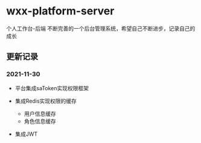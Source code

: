 # wxx-platform-server

个人工作台-后端
不断完善的一个后台管理系统，希望自己不断进步，记录自己的成长

## 更新记录

### 2021-11-30

- 平台集成saToken实现权限框架
- 集成Redis实现权限的缓存
  - 用户信息缓存
  - 角色信息缓存

- 集成JWT
